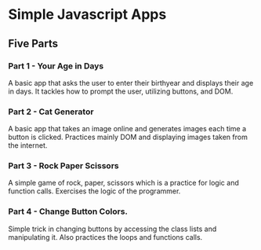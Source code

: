 # Simple Javascript Apps

## Five Parts

### Part 1 - Your Age in Days

A basic app that asks the user to enter their birthyear and displays their age in days. It tackles how to prompt the user, utilizing buttons, and DOM.

### Part 2 - Cat Generator

A basic app that takes an image online and generates images each time a button is clicked. Practices mainly DOM and displaying images taken from the internet.

### Part 3 - Rock Paper Scissors

A simple game of rock, paper, scissors which is a practice for logic and function calls. Exercises the logic of the programmer.

### Part 4 - Change Button Colors.

Simple trick in changing buttons by accessing the class lists and manipulating it. Also practices the loops and functions calls.